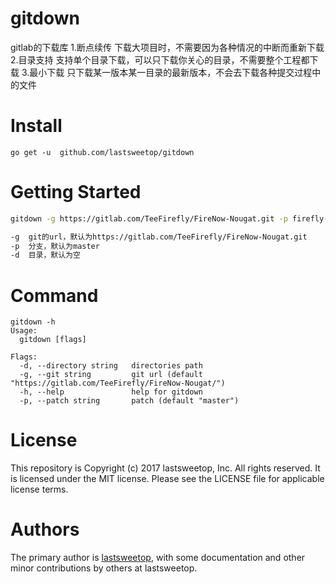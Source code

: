 # gitdown

gitlab的下载库
1.断点续传    下载大项目时，不需要因为各种情况的中断而重新下载
2.目录支持    支持单个目录下载，可以只下载你关心的目录，不需要整个工程都下载
3.最小下载    只下载某一版本某一目录的最新版本，不会去下载各种提交过程中的文件

# Install

```
go get -u  github.com/lastsweetop/gitdown
```


# Getting Started

``` bash
gitdown -g https://gitlab.com/TeeFirefly/FireNow-Nougat.git -p firefly-rk3399 -d FFTools

-g  git的url，默认为https://gitlab.com/TeeFirefly/FireNow-Nougat.git
-p  分支，默认为master
-d  目录，默认为空

```

# Command

```
gitdown -h
Usage:
  gitdown [flags]

Flags:
  -d, --directory string   directories path
  -g, --git string         git url (default "https://gitlab.com/TeeFirefly/FireNow-Nougat/")
  -h, --help               help for gitdown
  -p, --patch string       patch (default "master")
```

# License
This repository is Copyright (c) 2017 lastsweetop, Inc. All rights reserved. It is licensed under the MIT license. Please see the LICENSE file for applicable license terms.

# Authors
The primary author is [lastsweetop](http://www.lastsweetop.com), with some documentation and other minor contributions by others at lastsweetop.
